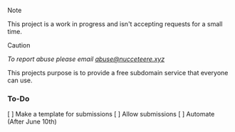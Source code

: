 > [!NOTE]
> This project is a work in progress and isn't accepting requests for a small time.

> [!CAUTION]
> *To report abuse please email abuse@nucceteere.xyz*

This projects purpose is to provide a free subdomain service that everyone can use.

### To-Do
[ ] Make a template for submissions
[ ] Allow submissions
[ ] Automate (After June 10th)



<!--

**Here are some ideas to get you started:**

🙋‍♀️ A short introduction - what is your organization all about?
🌈 Contribution guidelines - how can the community get involved?
👩‍💻 Useful resources - where can the community find your docs? Is there anything else the community should know?
🍿 Fun facts - what does your team eat for breakfast?
🧙 Remember, you can do mighty things with the power of [Markdown](https://docs.github.com/github/writing-on-github/getting-started-with-writing-and-formatting-on-github/basic-writing-and-formatting-syntax)
-->

